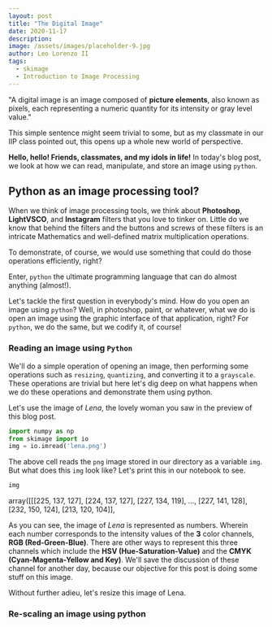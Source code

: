 ```yaml
---
layout: post
title: "The Digital Image"
date: 2020-11-17
description: 
image: /assets/images/placeholder-9.jpg
author: Leo Lorenzo II
tags: 
  - skimage
  - Introduction to Image Processing
---
```


"A digital image is an image composed of **picture elements**, also known as pixels, each representing a numeric quantity for its intensity or gray level value."

This simple sentence might seem trivial to some, but as my classmate in our IIP class pointed out, this opens up a whole new world of perspective.

**Hello, hello! Friends, classmates, and my idols in life!** In today's blog post, we look at how we can read, manipulate, and store an image using `python`.

## Python as an image processing tool?

When we think of image processing tools, we think about **Photoshop**, **LightVSCO**, and **Instagram** filters that you love to tinker on. Little do we know that behind the filters and the buttons and screws of these filters is an intricate Mathematics and well-defined matrix multiplication operations.

To demonstrate, of course, we would use something that could do those operations efficiently, right?

Enter, `python` the ultimate programming language that can do almost anything (almost!).

Let's tackle the first question in everybody's mind. How do you open an image using `python`? Well, in photoshop, paint, or whatever, what we do is open an image using the graphic interface of that application, right? For `python`, we do the same, but we codify it, of course!

### Reading an image using `Python`

We'll do a simple operation of opening an image, then performing some operations such as `resizing`, `quantizing`, and converting it to a `grayscale`. These operations are trivial but here let's dig deep on what happens when we do these operations and demonstrate them using python.

Let's use the image of *Lena*, the lovely woman you saw in the preview of this blog post.

```python
import numpy as np
from skimage import io
img = io.imread('lena.png')
```

The above cell reads the `png` image stored in our directory as a variable `img`. But what does this `img` look like? Let's print this in our notebook to see.

```python
img
```
  array([[[225, 137, 127],
          [224, 137, 127],
          [227, 134, 119],
          ...,
          [227, 141, 128],
          [232, 150, 124],
          [213, 120, 104]],

As you can see, the image of *Lena* is represented as numbers. Wherein each number corresponds to the intensity values of the **3** color channels, **RGB (Red-Green-Blue)**. There are other ways to represent this three channels which include the **HSV (Hue-Saturation-Value)** and the **CMYK (Cyan-Magenta-Yellow and Key)**. We'll save the discussion of these channel for another day, because our objective for this post is doing some stuff on this image.

Without further adieu, let's resize this image of Lena.

### Re-scaling an image using python